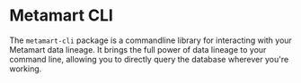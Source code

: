 # Metamart CLI

The `metamart-cli` package is a commandline library for interacting with your Metamart data lineage.
It brings the full power of data lineage to your command line, allowing you to directly query the database wherever you're working.
